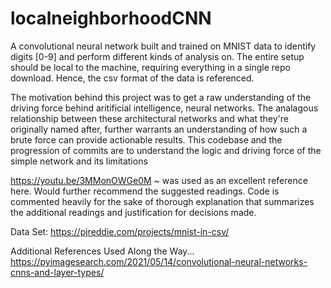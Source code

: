 # localneighborhoodCNN
A convolutional neural network built and trained on MNIST data to identify digits [0-9] and perform different kinds of analysis on. The entire setup should be local to the machine, requiring everything in a single repo download. Hence, the csv format of the data is referenced.

The motivation behind this project was to get a raw understanding of the driving force behind aritificial intelligence, neural networks. The analagous relationship between these architectural networks and what they're originally named after, further warrants an understanding of how such a brute force can provide actionable results. This codebase and the progression of commits are to understand the logic and driving force of the simple network and its limitations

https://youtu.be/3MMonOWGe0M ~ was used as an excellent reference here. Would further recommend the suggested readings. Code is commented heavily for the sake of thorough explanation that summarizes the additional readings and justification for decisions made.

Data Set:
https://pjreddie.com/projects/mnist-in-csv/

Additional References Used Along the Way...
https://pyimagesearch.com/2021/05/14/convolutional-neural-networks-cnns-and-layer-types/
